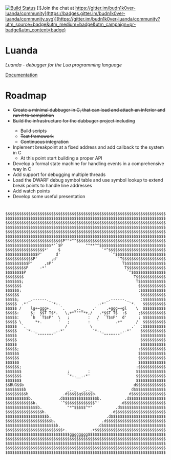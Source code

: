 [![Build Status](https://travis-ci.com/budn1k0ver/luanda.svg?branch=master)](https://travis-ci.com/budn1k0ver/luanda) [![Join the chat at https://gitter.im/budn1k0ver-luanda/community](https://badges.gitter.im/budn1k0ver-luanda/community.svg)](https://gitter.im/budn1k0ver-luanda/community?utm_source=badge&utm_medium=badge&utm_campaign=pr-badge&utm_content=badge)
# Luanda

_Luanda - debugger for the Lua programming language_

[Documentation](https://budn1k0ver.github.io/luanda)

# Roadmap

* <del> Create a minimal dubbuger in C, that can load and attach an inferior and run it to completion
* <del> Build the infrastructure for the dubbuger project including
  * <del> Build scripts
  * <del> Test framework
  * <del> Continuous integration
* Inplement breakpoint at a fixed address and add callback to the system in C
  * At this point start building a proper API
* Develop a formal state machine for handling events in a comprehensive way in C
* Add support for debugging multiple threads
* Load the DWARF debug symbol table and use symbol lookup to extend break points to handle line addresses
* Add watch points
* Develop some useful presentation


#





```
$$$$$$$$$$$$$$$$$$$$$$$$$$$$$$$$$$$$$$$$$$$$$$$$$$$$$$$$$$$$$$$$$$$$$$
$$$$$$$$$$$$$$$$$$$$$$$$$$$$$$$$$$$$$$$$$$$$$$$$$$$$$$$$$$$$$$$$$$$$$$
$$$$$$$$$$$$$$$$$$$$$$$$$$$$$$$$$$$$$$$$$$$$$$$$$$$$$$$$$$$$$$$$$$$$$$
$$$$$$$$$$$$$$$$$$$$$$$$$$$$$$$$$$$$$$$$$$$$$$$$$$$$$$$$$$$$$$$$$$$$$$
$$$$$$$$$$$$$$$$$$$$$$$$$$$$$$$$$$$$$$$$$$$$$$$$$$$$$$$$$$$$$$$$$$$$$$
$$$$$$$$$$$$$$$$$$$$$$$$$$$$$$$$$$$$$$$$$$$$$$$$$$$$$$$$$$$$$$$$$$$$$$
$$$$$$$$$$$$$$$$$$$$$$$$$P""*^^$$$$$$$$$$$$$$$$$$$$$$$$$$$$$$$$$$$$$$$
$$$$$$$$$$$$$$$$$$$$*'`$P          ""**^^$$$$$$$$$$$$$$$$$$$$$$$$$$$$$
$$$$$$$$$$$$$$$$$*'    $                  `*^$$$$$$$$$$$$$$$$$$$$$$$$$
$$$$$$$$$$$$$$P'      d'                      `^$$$$$$$$$$$$$$$$$$$$$$
$$$$$$$$$$$$P'      ,d'                          `T$$$$$$$$$$$$$$$$$$$
$$$$$$$$$$P'     ,sP'                              T$$$$$$$$$$$$$$$$$$
$$$$$$$$$P     -*'                                  T$$$$$$$$$$$$$$$$$
$$$$$$$$P                                            `^$$$$$$$$$$$$$$$
$$$$$$$$                                                T$$$$$$$$$$$$$
$$$$$$$;                                                 T$$$$$$$$$$$$
$$$$$$$                                                   $$$$$$$$$$$$
$$$$$$;                                                   :$$$$$$$$$$$
$$$$$$                                                     $$$$$$$$$$$
$$$$$;    _.------._                        _.------._     :$$$$$$$$$$
$$$$$  .*'          `*-.                .-*'          `*.   $$$$$$$$$$
$$$$$ /    lg+=ggg+.    `.    _.._    .'    .+ggg=+gl    \  $$$$$$$$$$
$$$$$:     $;  $$T T$*.   \,+*""""*+,/   .*$$T T$  :$     ;$$$$$$$$$$$
$$$$$:     `b  `T$sP'  \   ;        :   /  `T$sP'  d'     ; $$$$$$$$$$
$$$$$ \      *+.       '   ;        :   `       .+*      /  $$$$$$$$$$
$$$$$  `.                 /          \                 .'  :$$$$$$$$$$
$$$$$    `*-._       _.-*'            `*-._       _.-*'    $$$$$$$$$$$
$$$$$         """""""                      """""""         $$$$$$$$$$$
$$$$$                                                      $$$$$$$$$$$
$$$$$                                                      $$$$$$$$$$$
$$$$$;                                                    :$$$$$$$$$$$
$$$$$$                                                    $$$$$$$$$$$$
$$$$$$                                                    $$$$$$$$$$$$
$$$$$$                                                    $$$$$$$$$$$$
$$$$$$;                                                  :$$$$$$$$$$$$
$$$$$$$                    ;        :                    $$$$$$$$$$$$$
$$$$$$$                    `*-.__.-*'                    $$$$$$$$$$$$$
$$$$$$$                                                  $$$$$$$$$$$$$
$$BUG$$b                                                d$$$$$$$$$$$$$
$$$$$$$$b                  _.._   _.._                 d$$$$$$$$$$$$$$
$$$$$$$$$b               .d$$$$$g$$$$$b.              d$$$$$$$$$$$$$$$
$$$$$$$$$$b.           .d$$$$$$$$$$$$$$$b.          .d$$$$$$$$$$$$$$$$
$$$$$$$$$$$$b.          `^$$$$$$$$$$$$$^'         .d$$$$$$$$$$$$$$$$$$
$$$$$$$$$$$$$$b.           "*^$$$$$^*"          .d$$$$$$$$$$$$$$$$$$$$
$$$$$$$$$$$$$$$$b.                            .d$$$$$$$$$$$$$$$$$$$$$$
$$$$$$$$$$$$$$$$$$b.                        .d$$$$$$$$$$$$$$$$$$$$$$$$
$$$$$$$$$$$$$$$$$$$$b.                    .d$$$$$$$$$$$$$$$$$$$$$$$$$$
$$$$$$$$$$$$$$$$$$$$$$b.                .d$$$$$$$$$$$$$$$$$$$$$$$$$$$$
$$$$$$$$$$$$$$$$$$$$$$$$$+.          .+$$$$$$$$$$$$$$$$$$$$$$$$$$$$$$$
$$$$$$$$$$$$$$$$$$$$$$$$$$$$gggggggg$$$$$$$$$$$$$$$$$$$$$$$$$$$$$$$$$$
$$$$$$$$$$$$$$$$$$$$$$$$$$$$$$$$$$$$$$$$$$$$$$$$$$$$$$$$$$$$$$$$$$$$$$
$$$$$$$$$$$$$$$$$$$$$$$$$$$$$$$$$$$$$$$$$$$$$$$$$$$$$$$$$$$$$$$$$$$$$$
$$$$$$$$$$$$$$$$$$$$$$$$$$$$$$$$$$$$$$$$$$$$$$$$$$$$$$$$$$$$$$$$$$$$$$
$$$$$$$$$$$$$$$$$$$$$$$$$$$$$$$$$$$$$$$$$$$$$$$$$$$$$$$$$$$$$$$$$$$$$$
```